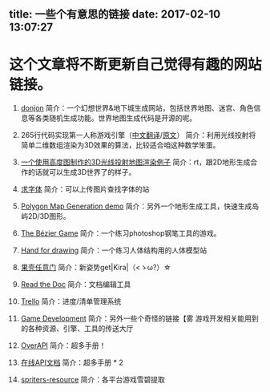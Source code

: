 title: 一些个有意思的链接
date: 2017-02-10 13:07:27
---

# 这个文章将不断更新自己觉得有趣的网站链接。

1. [donjon](http://donjon.bin.sh/)
简介：一个幻想世界&地下城生成网站，包括世界地图、迷宫、角色信息等各类随机生成功能。世界地图生成代码是开源的呢。

2. 265行代码实现第一人称游戏引擎（[中文翻译](http://blog.jobbole.com/70956/)/[原文](http://www.playfuljs.com/a-first-person-engine-in-265-lines/)）
简介：利用光线投射将简单二维数组渲染为3D效果的算法，比较适合咱这种数学笨蛋。

3. [一个使用高度图制作的3D光线投射地图渲染例子](http://simulationcorner.net/index.php?page=comanche)
简介：rt，跟2D地形生成合作的话就可以生成3D世界了的样子。

4. [求字体](http://www.qiuziti.com/)
简介：可以上传图片查找字体的站

5. [Polygon Map Generation demo](http://www-cs-students.stanford.edu/~amitp/game-programming/polygon-map-generation/demo.html)
简介：另外一个地形生成工具，快速生成岛屿2D/3D图形。

6. [The Bézier Game](http://bezier.method.ac/#)
简介：一个练习photoshop钢笔工具的游戏。

7. [Hand for drawing](http://www.posemaniacs.com/tools/handviewer/)
简介：一个练习人体结构用的人体模型站

8. [果壳任意门](http://gate.guokr.com/)
简介：新姿势get|Kira|（<ゝω?）☆

9. [Read the Doc](https://readthedocs.org/)
简介：文档编辑工具

10. [Trello](http://trello.com/)
简介：进度/清单管理系统

11. [Game Development](https://game-development.zeef.com/ellison.leao)
简介：另外一些个奇怪的链接【雾 游戏开发相关能用到的各种资源、引擎、工具的传送大厅

12. [OverAPI](http://overapi.com/)
简介：超多手册！

13.  [在线API文档](http://tool.oschina.net/apidocs/)
简介：超多手册 * 2

14. [spriters-resource](http://www.spriters-resource.com/)
简介：各平台游戏雪碧提取
